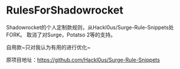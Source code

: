 # RulesForShadowrocket
Shadowrocket的个人定制款规则，从Hackl0us/Surge-Rule-Snippets处FORK。
取消了对Surge，Potatso 2等的支持。

自用款~只对我认为有用的进行优化~

原项目地址：https://github.com/Hackl0us/Surge-Rule-Snippets
